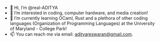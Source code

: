 - 👋 Hi, I’m @real-ADITYA
- 👀 I’m interested in coding, computer hardware, and media creation!
- 🌱 I’m currently learning OCaml, Rust and a plethora of other coding languages (Organization of Programming Languages) at the University of Maryland - College Park!
- 📫 You can reach me via email: adityareswaran@gmail.com.

<!---
real-ADITYA/real-ADITYA is a ✨ special ✨ repository because its `README.md` (this file) appears on your GitHub profile.
You can click the Preview link to take a look at your changes.
--->

